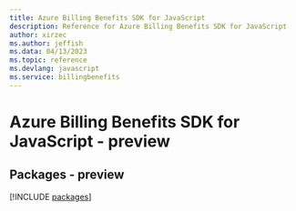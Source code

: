 ```yaml
---
title: Azure Billing Benefits SDK for JavaScript
description: Reference for Azure Billing Benefits SDK for JavaScript
author: xirzec
ms.author: jeffish
ms.data: 04/13/2023
ms.topic: reference
ms.devlang: javascript
ms.service: billingbenefits
---
```

# Azure Billing Benefits SDK for JavaScript - preview
## Packages - preview
[!INCLUDE [packages](billing-benefits-index.md)]